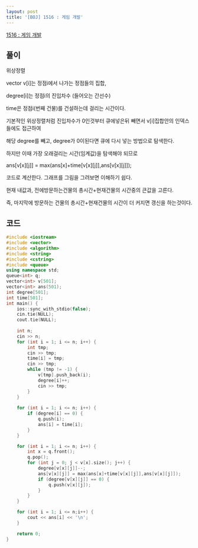 ```yaml
---
layout: post
title: '[BOJ] 1516 : 게임 개발'
---
```


[1516 : 게임 개발](https://www.acmicpc.net/problem/1516)

## 풀이

위상정렬

vector v[i]는 정점i에서 나가는 정점들의 집합,

degree[i]는 정점i의 진입차수 (들어오는 간선수)

time은 정점i(번째 건물)를 건설하는데 걸리는 시간이다.

기본적인 위상정렬처럼 진입차수가 0인것부터 큐에넣은뒤 빼면서 v[i]집합안의 인덱스들에도 접근하여

해당 degree를 빼고, degree가 0이된다면 큐에 다시 넣는 방법으로 탐색한다.

하지만 이때 가장 오래걸리는 시간(임계값)을 탐색해야 되므로

ans[v[x][j]] = max(ans[x]+time[v[x][j]],ans[v[x][j]]);

코드로 계산한다. 그래프를 그림을 그려보면 이해하기 쉽다.

현재 내값과, 전에방문하는건물의 총시간+현재건물의 시간중의 큰값을 고른다.

즉, 마지막에 방문하는 건물의 총시간+현재건물의 시간이 더 커지면 갱신을 하는것이다.

## 코드

```cpp
#include <iostream>
#include <vector>
#include <algorithm>
#include <string>
#include <cstring>
#include <queue>
using namespace std;
queue<int> q;
vector<int> v[501];
vector<int> ans(501);
int degree[501];
int time[501];
int main() {
    ios::sync_with_stdio(false);
    cin.tie(NULL);
    cout.tie(NULL);
    
    int n;
    cin >> n;
    for (int i = 1; i <= n; i++) {
        int tmp;
        cin >> tmp;
        time[i] = tmp;
        cin >> tmp;
        while (tmp != -1) {
            v[tmp].push_back(i);
            degree[i]++;
            cin >> tmp;
        }
    }
    
    for (int i = 1; i <= n; i++) {
        if (degree[i] == 0) {
            q.push(i);
            ans[i] = time[i];
        }
    }

    for (int i = 1; i <= n; i++) {
        int x = q.front();
        q.pop();
        for (int j = 0; j < v[x].size(); j++) {
            degree[v[x][j]]--;
            ans[v[x][j]] = max(ans[x]+time[v[x][j]],ans[v[x][j]]);
            if (degree[v[x][j]] == 0) {
                q.push(v[x][j]);
            }
        }
    }

    for (int i = 1; i <= n;i++) {
        cout << ans[i] << '\n';
    }

    return 0;
}


```
